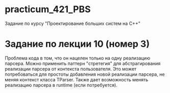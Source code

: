# practicum_421_PBS
Задание по курсу "Проектирование больших систем на С++"

# Задание по лекции 10 (номер 3)

Проблема кода в том, что он нацелен только на одну реализацию парсера. 
Можно применить паттерн "стретегия" для абстрагирования реализации 
парсера от контекста пользователя. Это может потребоваться для
простоты добавления новой реализации парсера, не меняя контекст класса TParser. 
Также дает возможность менять реализацию парсера в runtime (если потребуется).
